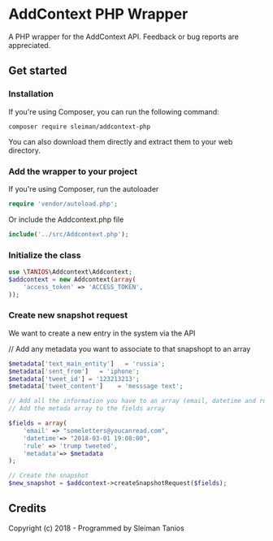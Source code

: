 # AddContext PHP Wrapper
A PHP wrapper for the AddContext API. Feedback or bug reports are appreciated.


## Get started

### Installation

If you're using Composer, you can run the following command:
```
composer require sleiman/addcontext-php
```
You can also download them directly and extract them to your web directory.


### Add the wrapper to your project
If you're using Composer, run the autoloader
```php
require 'vendor/autoload.php';
```
Or include the Addcontext.php file

```php
include('../src/Addcontext.php');

```
### Initialize the class
```php
use \TANIOS\Addcontext\Addcontext;
$addcontext = new Addcontext(array(
    'access_token' => 'ACCESS_TOKEN',
));
```

### Create new snapshot request
We want to create a new entry in the system via the API

// Add any metadata you want to associate to that snapshopt to an array 
```php
$metadata['text_main_entity']   = 'russia';
$metadata['sent_from']   = 'iphone';
$metadata['tweet_id'] = '123213213';
$metadata['tweet_content']    = 'messsage text';

// Add all the information you have to an array (email, datetime and rule are mandatory)
// Add the metada array to the fields array

$fields = array(
    'email' => "someletters@youcanread.com",
    'datetime'=> "2018-03-01 19:08:00",
    'rule' => 'trump tweeted',
    'metadata'=> $metadata
);

// Create the snapshot 
$new_snapshot = $addcontext->createSnapshotRequest($fields);
```
## Credits

Copyright (c) 2018 - Programmed by Sleiman Tanios